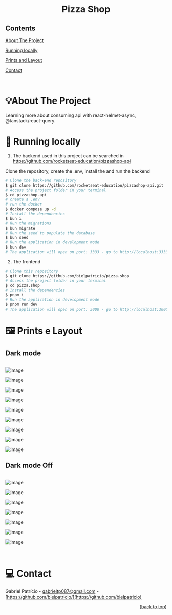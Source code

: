 <div id="top"></div>

<!-- PROJECT LOGO -->

<br />
<div align="center">
  <h1 align="center">Pizza Shop</h1>
</div>

<!-- TABLE OF CONTENTS -->

## Contents

  <p align="center">
    <p><a href="#about-the-project" title=" go to About the Project">About The Project</a></p>
    <p><a href="#-running-locally" title=" go to Running locally">Running locally</a></p>
    <p><a href="#-prints-e-layout" title=" go to Prints e Layout">Prints and Layout</a></p>
    <p><a href="#-contact" title=" go to Contact">Contact</a></p>
  </p>

<br>
<!-- ABOUT THE PROJECT -->

# 💡About The Project

Learning more about consuming api with react-helmet-async, @tanstack/react-query.

# 📱 Running locally

1. The backend used in this project can be searched in https://github.com/rocketseat-education/pizzashop-api

  Clone the repository, create the .env, install the  and run the backend
```bash
# Clone the back-end repository
$ git clone https://github.com/rocketseat-education/pizzashop-api.git
# Access the project folder in your terminal
$ cd pizzashop-api
# create a .env
# run the docker
$ docker compose up -d
# Install the dependencies
$ bun i
# Run the migrations
$ bun migrate
# Run the seed to populate the database
$ bun seed
# Run the application in development mode
$ bun dev
# The application will open on port: 3333 - go to http://localhost:3333
```

2. The frontend

```bash
# Clone this repository
$ git clone https://github.com/bielpatricio/pizza.shop
# Access the project folder in your terminal
$ cd pizza.shop
# Install the dependencies
$ pnpm i
# Run the application in development mode
$ pnpm run dev
# The application will open on port: 3000 - go to http://localhost:3000
```

# 🖼 Prints e Layout

## Dark mode
<p align="center" style="display: flex; align-items: flex-start; justify-content: center;">

![image](https://github.com/user-attachments/assets/124ccb37-5037-4071-b4cd-df2762fb3974)

![image](https://github.com/user-attachments/assets/83d721f5-5975-4c0e-868f-bf302c985fc6)

![image](https://github.com/user-attachments/assets/d47e3cdc-88a5-4dcf-9582-5b6d2c22e651)

![image](https://github.com/user-attachments/assets/5d28dfd3-ca1b-4c68-8713-d940d3a2e2b1)

![image](https://github.com/user-attachments/assets/2b052a76-860a-4e82-9261-3f2e14c23459)

![image](https://github.com/user-attachments/assets/f19c78a1-661d-4eb6-b647-8986006710c1)

![image](https://github.com/user-attachments/assets/ea4be5c2-d2cc-48c7-bd43-62182729dba0)

![image](https://github.com/user-attachments/assets/ff03a891-3f12-4507-83d1-22f20d00e411)

![image](https://github.com/user-attachments/assets/213b48c6-72f8-40d8-bfd7-a3ad9c57e0f0)

## Dark mode Off
<p align="center" style="display: flex; align-items: flex-start; justify-content: center;">

![image](https://github.com/user-attachments/assets/90c5597a-9ae4-47de-b622-21fa0fbf76ec)

![image](https://github.com/user-attachments/assets/0937c1e1-c4ce-4f7d-8099-8d3d7fb185b7)

![image](https://github.com/user-attachments/assets/c6e5a2d5-52e6-4ace-a7a0-9a06a6920001)

![image](https://github.com/user-attachments/assets/623bb709-44bf-4f57-a75f-e7a8f2fd476e)

![image](https://github.com/user-attachments/assets/7a624ba1-59d3-40b8-96b9-06d089251130)

![image](https://github.com/user-attachments/assets/d6f53d66-e4ac-48ba-a33f-79cd11b63577)

![image](https://github.com/user-attachments/assets/6adc08ab-98b9-4233-85ac-7b4790030ba6)

<br>

# 💻 Contact

Gabriel Patrício - gabrieltp087@gmail.com - [https://github.com/bielpatricio/](https://github.com/bielpatricio)

<p align="right">(<a href="#top">back to top</a>)</p>
